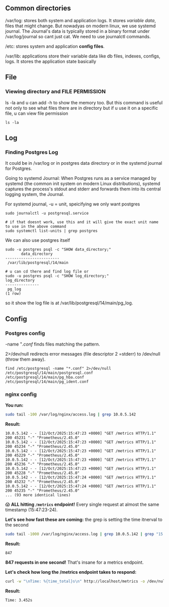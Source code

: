 ## Common directories
/var/log: stores both system and application logs. It stores *variable data*, files that might change. But nowadyas on modern linux, we use systemd journal. The Journal's data is typically stored in a binary format under /var/log/journal so cant just cat. We need to use journalctl commands. 

/etc: stores system and application **config files**.

/var/lib: applications store their variable data like db files, indexes, configs, logs. It stores the application state basically

## File
### Viewing directory and FILE PERMISSION
ls -la and u can add -h to show the memory too. But this command is useful not only to see what files there are in directory but if u use
it on a specific file, u can view file permission
```
ls -la
```

## Log
### Finding Postgres Log
It could be in /var/log or in postgres data directory or in the systemd journal for Postgres.

Going to $\text{systemd}$ Journal: When Postgres runs as a service managed by $\text{systemd}$ (the common init system on modern Linux distributions), $\text{systemd}$ captures the process's $\text{stdout}$ and $\text{stderr}$ and forwards them into its central logging system, the Journal.

For systemd journal, -u = unit, speicifying we only want postgres 
```
sudo journalctl -u postgresql.service

# if that doesnt work, use this and it will give the exact unit name to use in the above command 
sudo systemctl list-units | grep postgres
```

We can also use postgres itself
```
sudo -u postgres psql -c "SHOW data_directory;"
       data_directory
------------------------
 /var/lib/postgresql/14/main

# u can cd there and find log file or
sudo -u postgres psql -c "SHOW log_directory;"
log_directory
---------------
 pg_log
(1 row)
```
so it show the log file is at /var/lib/postgresql/14/main/pg_log. 

## Config
### Postgres config
-name "*.conf* finds files matching the pattern.

2>/dev/null redirects error messages (file descriptor 2 =stderr) to /dev/null (throw them away). 
```
find /etc/postgresql -name "*.conf" 2>/dev/null
/etc/postgresql/14/main/postgresql.conf
/etc/postgresql/14/main/pg_hba.conf
/etc/postgresql/14/main/pg_ident.conf
```

### nginx config
**You run:**
```bash
sudo tail -100 /var/log/nginx/access.log | grep 10.0.5.142
```

**Result:**
```
10.0.5.142 - - [12/Oct/2025:15:47:23 +0000] "GET /metrics HTTP/1.1" 200 45231 "-" "Prometheus/2.45.0"
10.0.5.142 - - [12/Oct/2025:15:47:23 +0000] "GET /metrics HTTP/1.1" 200 45234 "-" "Prometheus/2.45.0"
10.0.5.142 - - [12/Oct/2025:15:47:23 +0000] "GET /metrics HTTP/1.1" 200 45229 "-" "Prometheus/2.45.0"
10.0.5.142 - - [12/Oct/2025:15:47:23 +0000] "GET /metrics HTTP/1.1" 200 45236 "-" "Prometheus/2.45.0"
10.0.5.142 - - [12/Oct/2025:15:47:23 +0000] "GET /metrics HTTP/1.1" 200 45228 "-" "Prometheus/2.45.0"
10.0.5.142 - - [12/Oct/2025:15:47:24 +0000] "GET /metrics HTTP/1.1" 200 45232 "-" "Prometheus/2.45.0"
10.0.5.142 - - [12/Oct/2025:15:47:24 +0000] "GET /metrics HTTP/1.1" 200 45235 "-" "Prometheus/2.45.0"
... (93 more identical lines)
```

😱 **ALL hitting `/metrics` endpoint!** Every single request at almost the same timestamp (15:47:23-24).

**Let's see how fast these are coming:**
the grep is setting the time itnerval to the second 
```bash
sudo tail -1000 /var/log/nginx/access.log | grep 10.0.5.142 | grep "15:47:2[0-9]" | wc -l
```

**Result:**
```
847
```

**847 requests in one second!** That's insane for a metrics endpoint.

**Let's check how long the /metrics endpoint takes to respond:**
```bash
curl -w "\nTime: %{time_total}s\n" http://localhost/metrics -o /dev/null -s
```

**Result:**
```
Time: 3.452s
```

